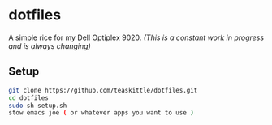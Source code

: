 # dotfiles

A simple rice for my Dell Optiplex 9020. _(This is a constant work in progress and is always changing)_

## Setup
```bash
git clone https://github.com/teaskittle/dotfiles.git
cd dotfiles
sudo sh setup.sh
stow emacs joe ( or whatever apps you want to use )
```
